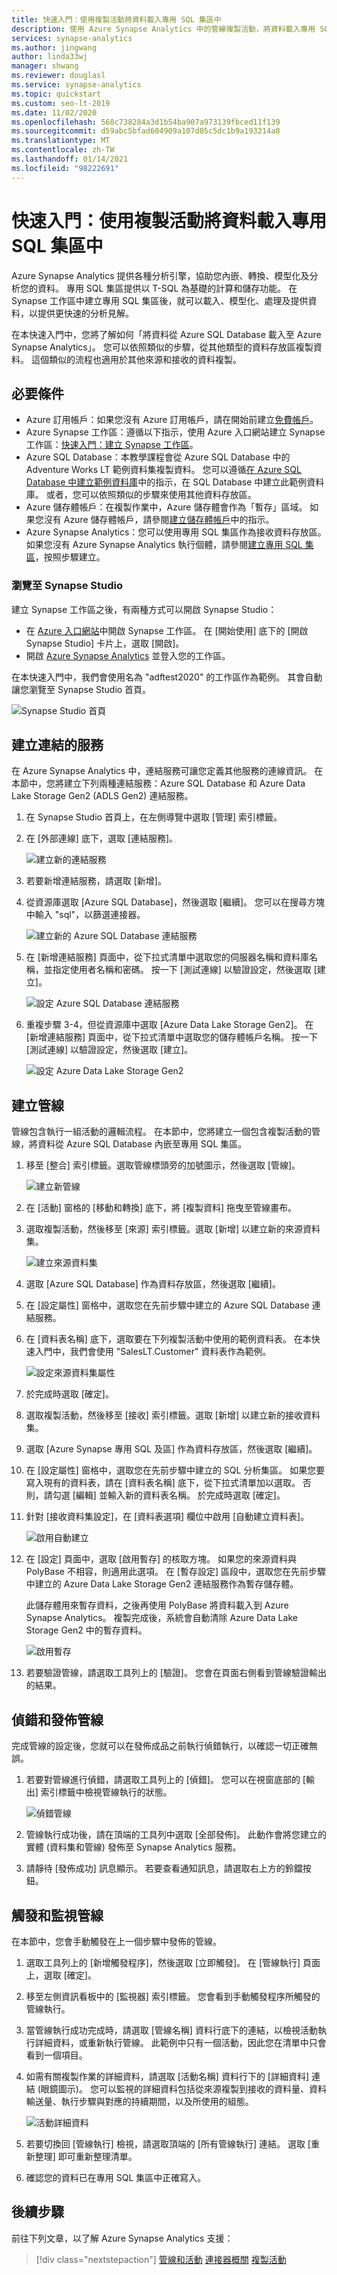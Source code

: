 ```yaml
---
title: 快速入門：使用複製活動將資料載入專用 SQL 集區中
description: 使用 Azure Synapse Analytics 中的管線複製活動，將資料載入專用 SQL 集區中。
services: synapse-analytics
ms.author: jingwang
author: linda33wj
manager: shwang
ms.reviewer: douglasl
ms.service: synapse-analytics
ms.topic: quickstart
ms.custom: seo-lt-2019
ms.date: 11/02/2020
ms.openlocfilehash: 568c738284a3d1b54ba907a973139fbced11f139
ms.sourcegitcommit: d59abc5bfad604909a107d05c5dc1b9a193214a8
ms.translationtype: MT
ms.contentlocale: zh-TW
ms.lasthandoff: 01/14/2021
ms.locfileid: "98222691"
---
```

# <a name="quickstart-load-data-into-dedicated-sql-pool-using-the-copy-activity"></a>快速入門：使用複製活動將資料載入專用 SQL 集區中

Azure Synapse Analytics 提供各種分析引擎，協助您內嵌、轉換、模型化及分析您的資料。 專用 SQL 集區提供以 T-SQL 為基礎的計算和儲存功能。 在 Synapse 工作區中建立專用 SQL 集區後，就可以載入、模型化、處理及提供資料，以提供更快速的分析見解。

在本快速入門中，您將了解如何「將資料從 Azure SQL Database 載入至 Azure Synapse Analytics」。 您可以依照類似的步驟，從其他類型的資料存放區複製資料。 這個類似的流程也適用於其他來源和接收的資料複製。

## <a name="prerequisites"></a>必要條件

* Azure 訂用帳戶：如果您沒有 Azure 訂用帳戶，請在開始前建立[免費帳戶](https://azure.microsoft.com/free/)。
* Azure Synapse 工作區：遵循以下指示，使用 Azure 入口網站建立 Synapse 工作區：[快速入門：建立 Synapse 工作區](quickstart-create-workspace.md)。
* Azure SQL Database：本教學課程會從 Azure SQL Database 中的 Adventure Works LT 範例資料集複製資料。 您可以遵循[在 Azure SQL Database 中建立範例資料庫](../azure-sql/database/single-database-create-quickstart.md)中的指示，在 SQL Database 中建立此範例資料庫。 或者，您可以依照類似的步驟來使用其他資料存放區。
* Azure 儲存體帳戶：在複製作業中，Azure 儲存體會作為「暫存」區域。 如果您沒有 Azure 儲存體帳戶，請參閱[建立儲存體帳戶](../storage/common/storage-account-create.md)中的指示。
* Azure Synapse Analytics：您可以使用專用 SQL 集區作為接收資料存放區。 如果您沒有 Azure Synapse Analytics 執行個體，請參閱[建立專用 SQL 集區](quickstart-create-sql-pool-portal.md)，按照步驟建立。

### <a name="navigate-to-the-synapse-studio"></a>瀏覽至 Synapse Studio

建立 Synapse 工作區之後，有兩種方式可以開啟 Synapse Studio：

* 在 [Azure 入口網站](https://ms.portal.azure.com/#home)中開啟 Synapse 工作區。 在 [開始使用] 底下的 [開啟 Synapse Studio] 卡片上，選取 [開啟]。
* 開啟 [Azure Synapse Analytics](https://web.azuresynapse.net/) 並登入您的工作區。

在本快速入門中，我們會使用名為 "adftest2020" 的工作區作為範例。 其會自動讓您瀏覽至 Synapse Studio 首頁。

![Synapse Studio 首頁](media/doc-common-process/synapse-studio-home.png)

## <a name="create-linked-services"></a>建立連結的服務

在 Azure Synapse Analytics 中，連結服務可讓您定義其他服務的連線資訊。 在本節中，您將建立下列兩種連結服務：Azure SQL Database 和 Azure Data Lake Storage Gen2 (ADLS Gen2) 連結服務。

1. 在 Synapse Studio 首頁上，在左側導覽中選取 [管理] 索引標籤。
1. 在 [外部連線] 底下，選取 [連結服務]。
  
   ![建立新的連結服務](media/doc-common-process/new-linked-service.png)

1. 若要新增連結服務，請選取 [新增]。
1. 從資源庫選取 [Azure SQL Database]，然後選取 [繼續]。 您可以在搜尋方塊中輸入 "sql"，以篩選連接器。

   ![建立新的 Azure SQL Database 連結服務](media/quickstart-copy-activity-load-sql-pool/new-azure-sql-linked-service.png)

1. 在 [新增連結服務] 頁面中，從下拉式清單中選取您的伺服器名稱和資料庫名稱，並指定使用者名稱和密碼。 按一下 [測試連線] 以驗證設定，然後選取 [建立]。

   ![設定 Azure SQL Database 連結服務](media/quickstart-copy-activity-load-sql-pool/azure-sql-linked-service-configuration.png)

1. 重複步驟 3-4，但從資源庫中選取 [Azure Data Lake Storage Gen2]。 在 [新增連結服務] 頁面中，從下拉式清單中選取您的儲存體帳戶名稱。 按一下 [測試連線] 以驗證設定，然後選取 [建立]。 

   ![設定 Azure Data Lake Storage Gen2](media/quickstart-copy-activity-load-sql-pool/adls-gen2-linked-service-configuration.png)
 
## <a name="create-a-pipeline"></a>建立管線

管線包含執行一組活動的邏輯流程。 在本節中，您將建立一個包含複製活動的管線，將資料從 Azure SQL Database 內嵌至專用 SQL 集區。

1. 移至 [整合] 索引標籤。選取管線標頭旁的加號圖示，然後選取 [管線]。

   ![建立新管線](media/doc-common-process/new-pipeline.png)

1. 在 [活動] 窗格的 [移動和轉換] 底下，將 [複製資料] 拖曳至管線畫布。
1. 選取複製活動，然後移至 [來源] 索引標籤。選取 [新增] 以建立新的來源資料集。

   ![建立來源資料集](media/quickstart-copy-activity-load-sql-pool/new-source-dataset.png)

1. 選取 [Azure SQL Database] 作為資料存放區，然後選取 [繼續]。
1. 在 [設定屬性] 窗格中，選取您在先前步驟中建立的 Azure SQL Database 連結服務。 
1. 在 [資料表名稱] 底下，選取要在下列複製活動中使用的範例資料表。 在本快速入門中，我們會使用 "SalesLT.Customer" 資料表作為範例。 

   ![設定來源資料集屬性](media/quickstart-copy-activity-load-sql-pool/source-dataset-properties.png)
1. 於完成時選取 [確定]。
1. 選取複製活動，然後移至 [接收] 索引標籤。選取 [新增] 以建立新的接收資料集。
1. 選取 [Azure Synapse 專用 SQL 及區] 作為資料存放區，然後選取 [繼續]。
1. 在 [設定屬性] 窗格中，選取您在先前步驟中建立的 SQL 分析集區。 如果您要寫入現有的資料表，請在 [資料表名稱] 底下，從下拉式清單加以選取。 否則，請勾選 [編輯] 並輸入新的資料表名稱。 於完成時選取 [確定]。
1. 針對 [接收資料集設定]，在 [資料表選項] 欄位中啟用 [自動建立資料表]。

   ![啟用自動建立](media/quickstart-copy-activity-load-sql-pool/auto-create-table.png)

1. 在 [設定] 頁面中，選取 [啟用暫存] 的核取方塊。 如果您的來源資料與 PolyBase 不相容，則適用此選項。 在 [暫存設定] 區段中，選取您在先前步驟中建立的 Azure Data Lake Storage Gen2 連結服務作為暫存儲存體。 

    此儲存體用來暫存資料，之後再使用 PolyBase 將資料載入到 Azure Synapse Analytics。 複製完成後，系統會自動清除 Azure Data Lake Storage Gen2 中的暫存資料。

   ![啟用暫存](media/quickstart-copy-activity-load-sql-pool/staging-linked-service.png)

1. 若要驗證管線，請選取工具列上的 [驗證]。 您會在頁面右側看到管線驗證輸出的結果。 

## <a name="debug-and-publish-the-pipeline"></a>偵錯和發佈管線

完成管線的設定後，您就可以在發佈成品之前執行偵錯執行，以確認一切正確無誤。

1. 若要對管線進行偵錯，請選取工具列上的 [偵錯]。 您可以在視窗底部的 [輸出] 索引標籤中檢視管線執行的狀態。 

   ![偵錯管線](media/quickstart-copy-activity-load-sql-pool/debugging-result.png)

1. 管線執行成功後，請在頂端的工具列中選取 [全部發佈]。 此動作會將您建立的實體 (資料集和管線) 發佈至 Synapse Analytics 服務。
1. 請靜待 [發佈成功] 訊息顯示。 若要查看通知訊息，請選取右上方的鈴鐺按鈕。 


## <a name="trigger-and-monitor-the-pipeline"></a>觸發和監視管線

在本節中，您會手動觸發在上一個步驟中發佈的管線。 

1. 選取工具列上的 [新增觸發程序]，然後選取 [立即觸發]。 在 [管線執行] 頁面上，選取 [確定]。  
1. 移至左側資訊看板中的 [監視器] 索引標籤。 您會看到手動觸發程序所觸發的管線執行。 
1. 當管線執行成功完成時，請選取 [管線名稱] 資料行底下的連結，以檢視活動執行詳細資料，或重新執行管線。 此範例中只有一個活動，因此您在清單中只會看到一個項目。 
1. 如需有關複製作業的詳細資料，請選取 [活動名稱] 資料行下的 [詳細資料] 連結 (眼鏡圖示)。 您可以監視的詳細資料包括從來源複製到接收的資料量、資料輸送量、執行步驟與對應的持續期間，以及所使用的組態。

   ![活動詳細資料](media/quickstart-copy-activity-load-sql-pool/activity-details.png)

1. 若要切換回 [管線執行] 檢視，請選取頂端的 [所有管線執行] 連結。 選取 [重新整理] 即可重新整理清單。
1. 確認您的資料已在專用 SQL 集區中正確寫入。


## <a name="next-steps"></a>後續步驟

前往下列文章，以了解 Azure Synapse Analytics 支援：

> [!div class="nextstepaction"]
> [管線和活動](../data-factory/concepts-pipelines-activities.md?bc=%2fazure%2fsynapse-analytics%2fbreadcrumb%2ftoc.json&toc=%2fazure%2fsynapse-analytics%2ftoc.json)
> [連接器概關](../data-factory/connector-overview.md?bc=%2fazure%2fsynapse-analytics%2fbreadcrumb%2ftoc.json&toc=%2fazure%2fsynapse-analytics%2ftoc.json)
> [複製活動](../data-factory/copy-activity-overview.md?bc=%2fazure%2fsynapse-analytics%2fbreadcrumb%2ftoc.json&toc=%2fazure%2fsynapse-analytics%2ftoc.json)